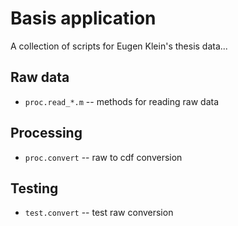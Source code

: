 Basis application
=================

A collection of scripts for Eugen Klein's thesis data...

Raw data
---------

- `proc.read_*.m` -- methods for reading raw data

Processing
----------

- `proc.convert` -- raw to cdf conversion

Testing
-------

- `test.convert` -- test raw conversion

